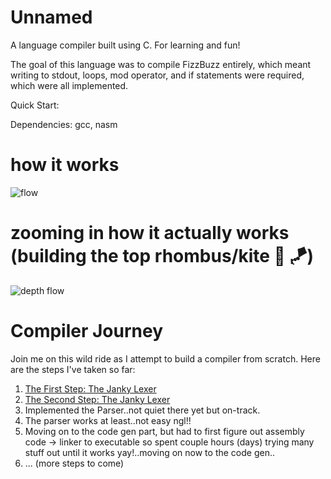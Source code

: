 # Unnamed
A language compiler built using C. For learning and fun!

The goal of this language was to compile FizzBuzz entirely, which meant writing to stdout, loops, mod operator, and if statements were required, which were all implemented.

<!-- To see how the syntax looks, checks the examples folder. -->

Quick Start:

Dependencies: gcc, nasm

<!-- ```
./build.sh
./build/unn <filename> <output_filename>
``` -->

# how it works 

![flow](assets/flow.png)

# zooming in how it actually works (building the top rhombus/kite 🙂 🪁)

![depth flow](assets/depth_flow.png)


# Compiler Journey

Join me on this wild ride as I attempt to build a compiler from scratch. Here are the steps I've taken so far:

1. [The First Step: The Janky Lexer](assets/journey/step1_janky_lexer.md)
2. [The Second Step: The Janky Lexer](assets/journey/step2_janky_lexer.md)
3. Implemented the Parser..not quiet there yet but on-track.
4. The parser works at least..not easy ngl!!
5. Moving on to the code gen part, but had to first figure out assembly code -> linker to executable so spent couple hours (days) trying many stuff out until it works yay!..moving on now to the code gen..
6. ... (more steps to come)